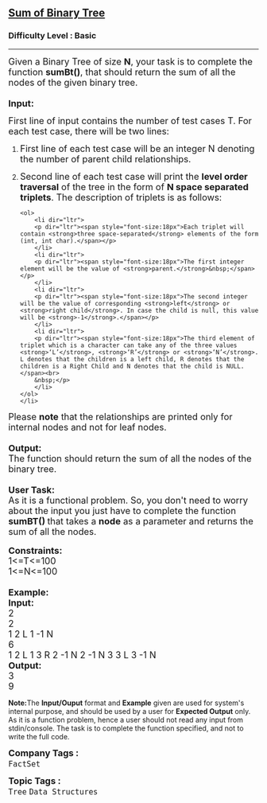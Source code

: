 <h2><a href="https://www.geeksforgeeks.org/problems/sum-of-binary-tree/1">Sum of Binary Tree</a></h2><h3>Difficulty Level : Basic</h3><hr><div class="problems_problem_content__Xm_eO"><p><span style="font-size:18px">Given a Binary Tree of size <strong>N</strong>, your task is to complete the function <strong>sumBt()</strong>, that should return the sum of all the nodes of the given binary tree.<br>
<br>
<strong>Input:</strong></span></p>

<p dir="ltr"><span style="font-size:18px">First line of input contains the number of test cases T. For each test case, there will be two lines:</span></p>

<ol>
	<li dir="ltr">
	<p dir="ltr"><span style="font-size:18px">First line of each test case will be an integer N denoting the number of parent child relationships.</span></p>
	</li>
	<li dir="ltr">
	<p dir="ltr"><span style="font-size:18px">Second line of each test case will print the <strong>level order traversal</strong> of the tree in the form of <strong>N space separated triplets</strong>. The description of triplets is as follows:</span></p>

	<ol>
		<li dir="ltr">
		<p dir="ltr"><span style="font-size:18px">Each triplet will contain <strong>three space-separated</strong> elements of the form (int, int char).</span></p>
		</li>
		<li dir="ltr">
		<p dir="ltr"><span style="font-size:18px">The first integer element will be the value of <strong>parent.</strong>&nbsp;</span></p>
		</li>
		<li dir="ltr">
		<p dir="ltr"><span style="font-size:18px">The second integer will be the value of corresponding <strong>left</strong> or <strong>right child</strong>. In case the child is null, this value will be <strong>-1</strong>.</span></p>
		</li>
		<li dir="ltr">
		<p dir="ltr"><span style="font-size:18px">The third element of triplet which is a character can take any of the three values <strong>‘L’</strong>, <strong>‘R’</strong> or <strong>‘N’</strong>. L denotes that the children is a left child, R denotes that the children is a Right Child and N denotes that the child is NULL.</span><br>
		&nbsp;</p>
		</li>
	</ol>
	</li>
</ol>

<p><span style="font-size:18px">Please <strong>note</strong> that the relationships are printed only for internal nodes and not for leaf nodes.<br>
<br>
<strong>Output:</strong><br>
The function should return the sum of all the nodes of the binary tree.<br>
<br>
<strong>User Task:</strong><br>
As it is a functional problem. So, you don't need to worry about the input you just have to complete&nbsp;the function <strong>sumBT()&nbsp;</strong>that takes a <strong>node</strong> as a parameter and returns the sum of all the nodes.</span><br>
<br>
<span style="font-size:18px"><strong>Constraints:</strong><br>
1&lt;=T&lt;=100<br>
1&lt;=N&lt;=100<br>
<br>
<strong>Example:<br>
Input:</strong><br>
2<br>
2<br>
1 2 L 1 -1 N<br>
6<br>
1 2 L 1 3 R 2 -1 N 2 -1 N 3 3 L 3 -1 N<br>
<strong>Output:</strong></span><br>
<span style="font-size:18px">3</span><br>
<span style="font-size:18px">9</span></p>

<p><span style="font-size:14px"><strong>Note:</strong>The <strong>Input/Ouput</strong> format and <strong>Example</strong> given are used for system's internal purpose, and should be used by a user for <strong>Expected Output</strong> only. As it is a function problem, hence a user should not read any input from stdin/console. The task is to complete the function specified, and not to write the full code.</span></p>
</div><p><span style=font-size:18px><strong>Company Tags : </strong><br><code>FactSet</code>&nbsp;<br><p><span style=font-size:18px><strong>Topic Tags : </strong><br><code>Tree</code>&nbsp;<code>Data Structures</code>&nbsp;